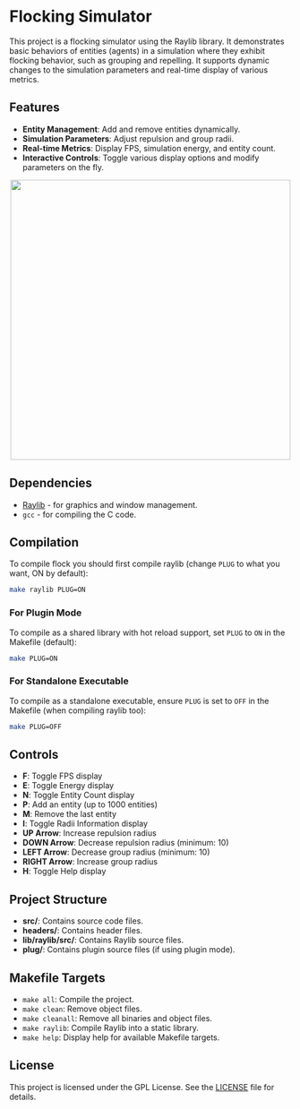 # Flocking Simulator

This project is a flocking simulator using the Raylib library. It demonstrates basic behaviors of entities (agents) in a simulation where they exhibit flocking behavior, such as grouping and repelling. It supports dynamic changes to the simulation parameters and real-time display of various metrics.

## Features

- **Entity Management**: Add and remove entities dynamically.
- **Simulation Parameters**: Adjust repulsion and group radii.
- **Real-time Metrics**: Display FPS, simulation energy, and entity count.
- **Interactive Controls**: Toggle various display options and modify parameters on the fly.

<p align="center">
<img src="https://github.com/user-attachments/assets/8f4703c3-a493-467d-89a3-36c3388d9ba7" width="500" height="500">
</p>

## Dependencies

- [Raylib](https://www.raylib.com/) - for graphics and window management.
- `gcc` - for compiling the C code.

## Compilation

To compile flock you should first compile raylib (change `PLUG` to what you want, ON by default):
```sh
make raylib PLUG=ON
```

### For Plugin Mode

To compile as a shared library with hot reload support, set `PLUG` to `ON` in the Makefile (default):

```sh
make PLUG=ON
```

### For Standalone Executable

To compile as a standalone executable, ensure `PLUG` is set to `OFF` in the Makefile (when compiling raylib too):

```sh
make PLUG=OFF
```

## Controls

- **F**: Toggle FPS display
- **E**: Toggle Energy display
- **N**: Toggle Entity Count display
- **P**: Add an entity (up to 1000 entities)
- **M**: Remove the last entity
- **I**: Toggle Radii Information display
- **UP Arrow**: Increase repulsion radius
- **DOWN Arrow**: Decrease repulsion radius (minimum: 10)
- **LEFT Arrow**: Decrease group radius (minimum: 10)
- **RIGHT Arrow**: Increase group radius
- **H**: Toggle Help display

## Project Structure

- **src/**: Contains source code files.
- **headers/**: Contains header files.
- **lib/raylib/src/**: Contains Raylib source files.
- **plug/**: Contains plugin source files (if using plugin mode).

## Makefile Targets

- `make all`: Compile the project.
- `make clean`: Remove object files.
- `make cleanall`: Remove all binaries and object files.
- `make raylib`: Compile Raylib into a static library.
- `make help`: Display help for available Makefile targets.

## License

This project is licensed under the GPL License. See the [LICENSE](LICENSE) file for details.

